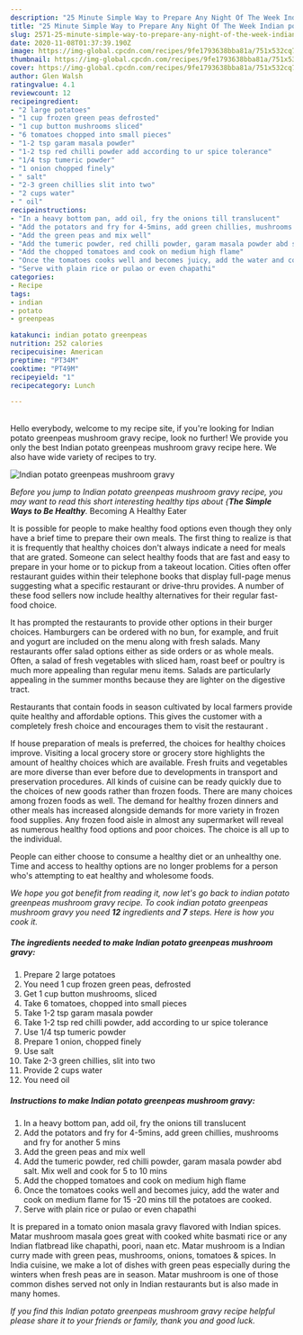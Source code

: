 ```yaml
---
description: "25 Minute Simple Way to Prepare Any Night Of The Week Indian potato greenpeas mushroom gravy"
title: "25 Minute Simple Way to Prepare Any Night Of The Week Indian potato greenpeas mushroom gravy"
slug: 2571-25-minute-simple-way-to-prepare-any-night-of-the-week-indian-potato-greenpeas-mushroom-gravy
date: 2020-11-08T01:37:39.190Z
image: https://img-global.cpcdn.com/recipes/9fe1793638bba81a/751x532cq70/indian-potato-greenpeas-mushroom-gravy-recipe-main-photo.jpg
thumbnail: https://img-global.cpcdn.com/recipes/9fe1793638bba81a/751x532cq70/indian-potato-greenpeas-mushroom-gravy-recipe-main-photo.jpg
cover: https://img-global.cpcdn.com/recipes/9fe1793638bba81a/751x532cq70/indian-potato-greenpeas-mushroom-gravy-recipe-main-photo.jpg
author: Glen Walsh
ratingvalue: 4.1
reviewcount: 12
recipeingredient:
- "2 large potatoes"
- "1 cup frozen green peas defrosted"
- "1 cup button mushrooms sliced"
- "6 tomatoes chopped into small pieces"
- "1-2 tsp garam masala powder"
- "1-2 tsp red chilli powder add according to ur spice tolerance"
- "1/4 tsp tumeric powder"
- "1 onion chopped finely"
- " salt"
- "2-3 green chillies slit into two"
- "2 cups water"
- " oil"
recipeinstructions:
- "In a heavy bottom pan, add oil, fry the onions till translucent"
- "Add the potators and fry for 4-5mins, add green chillies, mushrooms and fry for another 5 mins"
- "Add the green peas and mix well"
- "Add the tumeric powder, red chilli powder, garam masala powder abd salt. Mix well and cook for 5 to 10 mins"
- "Add the chopped tomatoes and cook on medium high flame"
- "Once the tomatoes cooks well and becomes juicy, add the water and cook on medium flame for 15 -20 mins till the potatoes are cooked."
- "Serve with plain rice or pulao or even chapathi"
categories:
- Recipe
tags:
- indian
- potato
- greenpeas

katakunci: indian potato greenpeas 
nutrition: 252 calories
recipecuisine: American
preptime: "PT34M"
cooktime: "PT49M"
recipeyield: "1"
recipecategory: Lunch

---
```

<br>
Hello everybody, welcome to my recipe site, if you're looking for Indian potato greenpeas mushroom gravy recipe, look no further! We provide you only the best Indian potato greenpeas mushroom gravy recipe here. We also have wide variety of recipes to try.
<br>


![Indian potato greenpeas mushroom gravy](https://img-global.cpcdn.com/recipes/9fe1793638bba81a/751x532cq70/indian-potato-greenpeas-mushroom-gravy-recipe-main-photo.jpg)

<i>Before you jump to Indian potato greenpeas mushroom gravy recipe, you may want to read this short interesting healthy tips about {<strong>The Simple Ways to Be Healthy</strong>.</i>
Becoming A Healthy Eater

It is possible for people to make healthy food options even though they only have a brief time to prepare their own meals. The first thing to realize is that it is frequently that healthy choices don't always indicate a need for meals that are grated. Someone can select healthy foods that are fast and easy to prepare in your home or to pickup from a takeout location. Cities often offer restaurant guides within their telephone books that display full-page menus suggesting what a specific restaurant or drive-thru provides. A number of these food sellers now include healthy alternatives for their regular fast-food choice.

 It has prompted the restaurants to provide other options in their burger choices. Hamburgers can be ordered with no bun, for example, and fruit and yogurt are included on the menu along with fresh salads. Many restaurants offer salad options either as side orders or as whole meals. Often, a salad of fresh vegetables with sliced ham, roast beef or poultry is much more appealing than regular menu items.  Salads are particularly appealing in the summer months because they are lighter on the digestive tract.

Restaurants that contain foods in season cultivated by local farmers provide quite healthy and affordable options.  This gives the customer with a completely fresh choice and encourages them to visit the restaurant .

If house preparation of meals is preferred, the choices for healthy choices improve. Visiting a local grocery store or grocery store highlights the amount of healthy choices which are available. Fresh fruits and vegetables are more diverse than ever before due to developments in transport and preservation procedures.  All kinds of cuisine can be ready quickly due to the choices of new goods rather than frozen foods. There are many choices among frozen foods as well. The demand for healthy frozen dinners and other meals has increased alongside demands for more variety in frozen food supplies. Any frozen food aisle in almost any supermarket will reveal as numerous healthy food options and poor choices. The choice is all up to the individual.

People can either choose to consume a healthy diet or an unhealthy one. Time and access to healthy options are no longer problems for a person who's attempting to eat healthy and wholesome foods.


<i>We hope you got benefit from reading it, now let's go back to indian potato greenpeas mushroom gravy recipe. To cook indian potato greenpeas mushroom gravy you need <strong>12</strong> ingredients and <strong>7</strong> steps. Here is how you cook it.
</i>

##### The ingredients needed to make Indian potato greenpeas mushroom gravy:

1. Prepare 2 large potatoes
1. You need 1 cup frozen green peas, defrosted
1. Get 1 cup button mushrooms, sliced
1. Take 6 tomatoes, chopped into small pieces
1. Take 1-2 tsp garam masala powder
1. Take 1-2 tsp red chilli powder, add according to ur spice tolerance
1. Use 1/4 tsp tumeric powder
1. Prepare 1 onion, chopped finely
1. Use  salt
1. Take 2-3 green chillies, slit into two
1. Provide 2 cups water
1. You need  oil


##### Instructions to make Indian potato greenpeas mushroom gravy:

1. In a heavy bottom pan, add oil, fry the onions till translucent
1. Add the potators and fry for 4-5mins, add green chillies, mushrooms and fry for another 5 mins
1. Add the green peas and mix well
1. Add the tumeric powder, red chilli powder, garam masala powder abd salt. Mix well and cook for 5 to 10 mins
1. Add the chopped tomatoes and cook on medium high flame
1. Once the tomatoes cooks well and becomes juicy, add the water and cook on medium flame for 15 -20 mins till the potatoes are cooked.
1. Serve with plain rice or pulao or even chapathi


It is prepared in a tomato onion masala gravy flavored with Indian spices. Matar mushroom masala goes great with cooked white basmati rice or any Indian flatbread like chapathi, poori, naan etc. Matar mushroom is a Indian curry made with green peas, mushrooms, onions, tomatoes &amp; spices. In India cuisine, we make a lot of dishes with green peas especially during the winters when fresh peas are in season. Matar mushroom is one of those common dishes served not only in Indian restaurants but is also made in many homes. 

<i>If you find this Indian potato greenpeas mushroom gravy recipe helpful please share it to your friends or family, thank you and good luck.</i>
